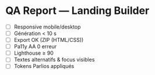 # QA Report — Landing Builder

- [ ] Responsive mobile/desktop
- [ ] Génération < 10 s
- [ ] Export OK (ZIP (HTML/CSS))
- [ ] Pa11y AA 0 erreur
- [ ] Lighthouse ≥ 90
- [ ] Textes alternatifs & focus visibles
- [ ] Tokens Parlios appliqués
